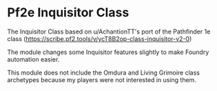 # Pf2e Inquisitor Class

The Inquisitor Class based on u/AchantionTT's port of the Pathfinder 1e class
(https://scribe.pf2.tools/v/ycT8B2op-class-inquisitor-v2-0)

The module changes some Inquisitor features slightly to make Foundry automation easier.

This module does not include the Omdura and Living Grimoire class archetypes because my players were not interested in using them.
